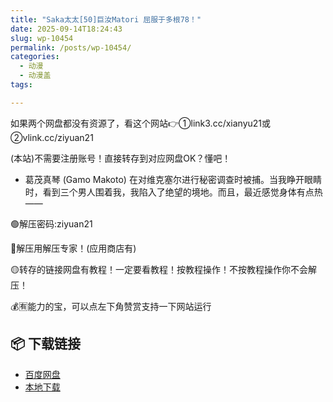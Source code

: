 ```yaml
---
title: "Saka太太[50]巨汝Matori 屈服于多根78！"
date: 2025-09-14T18:24:43
slug: wp-10454
permalink: /posts/wp-10454/
categories:
  - 动漫
  - 动漫盖
tags:

---
```


如果两个网盘都没有资源了，看这个网站👉①link3.cc/xianyu21或②vlink.cc/ziyuan21

(本站)不需要注册账号！直接转存到对应网盘OK？懂吧！

*   葛茂真琴 (Gamo Makoto) 在对维克塞尔进行秘密调查时被捕。当我睁开眼睛时，看到三个男人围着我，我陷入了绝望的境地。而且，最近感觉身体有点热——

🟢解压密码:ziyuan21

🔵解压用解压专家！(应用商店有)

🟡转存的链接网盘有教程！一定要看教程！按教程操作！不按教程操作你不会解压！

💰🈶能力的宝，可以点左下角赞赏支持一下网站运行

## 📦 下载链接
- [百度网盘](https://blziyuan21.com/pay-download/10454?key=4dd06d401b&down_id=0)
- [本地下载](https://blziyuan21.com/pay-download/10454?key=4dd06d401b&down_id=1)

